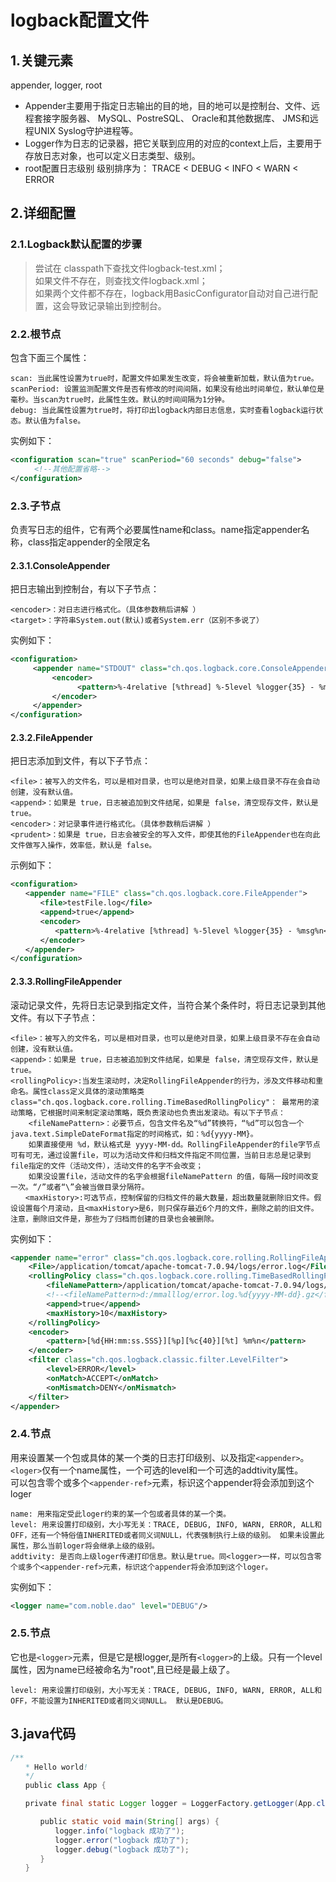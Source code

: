 # logback配置文件

## 1.关键元素
appender, logger, root<br>
- Appender主要用于指定日志输出的目的地，目的地可以是控制台、文件、远程套接字服务器、 MySQL、PostreSQL、 Oracle和其他数据库、 JMS和远程UNIX Syslog守护进程等。
- Logger作为日志的记录器，把它关联到应用的对应的context上后，主要用于存放日志对象，也可以定义日志类型、级别。
- root配置日志级别 级别排序为： TRACE < DEBUG < INFO < WARN < ERROR

## 2.详细配置

### 2.1.Logback默认配置的步骤

> 尝试在 classpath下查找文件logback-test.xml；<br>
> 如果文件不存在，则查找文件logback.xml；<br>
> 如果两个文件都不存在，logback用BasicConfigurator自动对自己进行配置，这会导致记录输出到控制台。<br>

### 2.2.根节点<configuration>
包含下面三个属性：<br>
```
scan: 当此属性设置为true时，配置文件如果发生改变，将会被重新加载，默认值为true。
scanPeriod: 设置监测配置文件是否有修改的时间间隔，如果没有给出时间单位，默认单位是毫秒。当scan为true时，此属性生效。默认的时间间隔为1分钟。
debug: 当此属性设置为true时，将打印出logback内部日志信息，实时查看logback运行状态。默认值为false。
```
实例如下：<br>
```xml
<configuration scan="true" scanPeriod="60 seconds" debug="false"> 
　　  <!--其他配置省略--> 
</configuration>　
```

### 2.3.子节点<appender>
负责写日志的组件，它有两个必要属性name和class。name指定appender名称，class指定appender的全限定名
#### 2.3.1.ConsoleAppender 
把日志输出到控制台，有以下子节点：<br>
```
<encoder>：对日志进行格式化。（具体参数稍后讲解 ）
<target>：字符串System.out(默认)或者System.err（区别不多说了）
```

实例如下：<br>
```xml
<configuration> 
　　　<appender name="STDOUT" class="ch.qos.logback.core.ConsoleAppender"> 
　　　　　 <encoder> 
　　　　　　　　　<pattern>%-4relative [%thread] %-5level %logger{35} - %msg %n</pattern> 
　　　　　 </encoder> 
　　　</appender> 
</configuration>
```

#### 2.3.2.FileAppender
把日志添加到文件，有以下子节点：<br>
```
<file>：被写入的文件名，可以是相对目录，也可以是绝对目录，如果上级目录不存在会自动创建，没有默认值。
<append>：如果是 true，日志被追加到文件结尾，如果是 false，清空现存文件，默认是true。
<encoder>：对记录事件进行格式化。（具体参数稍后讲解 ）
<prudent>：如果是 true，日志会被安全的写入文件，即使其他的FileAppender也在向此文件做写入操作，效率低，默认是 false。
```

示例如下：<br>
```xml
<configuration> 
　　<appender name="FILE" class="ch.qos.logback.core.FileAppender"> 
　　　　<file>testFile.log</file> 
　　　　<append>true</append> 
　　　　<encoder> 
　　　　　　<pattern>%-4relative [%thread] %-5level %logger{35} - %msg%n</pattern> 
　　　　</encoder> 
　　</appender> 
</configuration>
```

#### 2.3.3.RollingFileAppender
滚动记录文件，先将日志记录到指定文件，当符合某个条件时，将日志记录到其他文件。有以下子节点：<br>
```
<file>：被写入的文件名，可以是相对目录，也可以是绝对目录，如果上级目录不存在会自动创建，没有默认值。
<append>：如果是 true，日志被追加到文件结尾，如果是 false，清空现存文件，默认是true。	
<rollingPolicy>:当发生滚动时，决定RollingFileAppender的行为，涉及文件移动和重命名。属性class定义具体的滚动策略类
class="ch.qos.logback.core.rolling.TimeBasedRollingPolicy"： 最常用的滚动策略，它根据时间来制定滚动策略，既负责滚动也负责出发滚动。有以下子节点：
    <fileNamePattern>：必要节点，包含文件名及“%d”转换符，“%d”可以包含一个java.text.SimpleDateFormat指定的时间格式，如：%d{yyyy-MM}。
    如果直接使用 %d，默认格式是 yyyy-MM-dd。RollingFileAppender的file字节点可有可无，通过设置file，可以为活动文件和归档文件指定不同位置，当前日志总是记录到file指定的文件（活动文件），活动文件的名字不会改变；
    如果没设置file，活动文件的名字会根据fileNamePattern 的值，每隔一段时间改变一次。“/”或者“\”会被当做目录分隔符。	
　　<maxHistory>:可选节点，控制保留的归档文件的最大数量，超出数量就删除旧文件。假设设置每个月滚动，且<maxHistory>是6，则只保存最近6个月的文件，删除之前的旧文件。注意，删除旧文件是，那些为了归档而创建的目录也会被删除。
```

实例如下：<br>
```xml
<appender name="error" class="ch.qos.logback.core.rolling.RollingFileAppender">
    <File>/application/tomcat/apache-tomcat-7.0.94/logs/error.log</File>
    <rollingPolicy class="ch.qos.logback.core.rolling.TimeBasedRollingPolicy">
        <fileNamePattern>/application/tomcat/apache-tomcat-7.0.94/logs/error.log.%d{yyyy-MM-dd}.gz</fileNamePattern>
        <!--<fileNamePattern>d:/mmalllog/error.log.%d{yyyy-MM-dd}.gz</fileNamePattern>-->
        <append>true</append>
        <maxHistory>10</maxHistory>
    </rollingPolicy>
    <encoder>
        <pattern>[%d{HH:mm:ss.SSS}][%p][%c{40}][%t] %m%n</pattern>
    </encoder>
    <filter class="ch.qos.logback.classic.filter.LevelFilter">
        <level>ERROR</level>
        <onMatch>ACCEPT</onMatch>
        <onMismatch>DENY</onMismatch>
    </filter>
</appender>
```

### 2.4.节点<logger>
用来设置某一个包或具体的某一个类的日志打印级别、以及指定``<appender>``。``<loger>``仅有一个name属性，一个可选的level和一个可选的addtivity属性。<br>
可以包含零个或多个``<appender-ref>``元素，标识这个appender将会添加到这个loger<br>
```
name: 用来指定受此loger约束的某一个包或者具体的某一个类。
level: 用来设置打印级别，大小写无关：TRACE, DEBUG, INFO, WARN, ERROR, ALL和OFF，还有一个特俗值INHERITED或者同义词NULL，代表强制执行上级的级别。 如果未设置此属性，那么当前loger将会继承上级的级别。
addtivity: 是否向上级loger传递打印信息。默认是true。同<logger>一样，可以包含零个或多个<appender-ref>元素，标识这个appender将会添加到这个loger。
```
实例如下：<br>
```xml
<logger name="com.noble.dao" level="DEBUG"/>
```

### 2.5.节点<root>
它也是``<logger>``元素，但是它是根logger,是所有``<logger>``的上级。只有一个level属性，因为name已经被命名为"root",且已经是最上级了。<br>
```
level: 用来设置打印级别，大小写无关：TRACE, DEBUG, INFO, WARN, ERROR, ALL和OFF，不能设置为INHERITED或者同义词NULL。 默认是DEBUG。
```

## 3.java代码
```java
/**
　　* Hello world!
　　*/
　　public class App {

　　private final static Logger logger = LoggerFactory.getLogger(App.class);

　　　　public static void main(String[] args) {
　　　　　　logger.info("logback 成功了");
　　　　　　logger.error("logback 成功了");
　　　　　　logger.debug("logback 成功了");
　　　　}
　　}
```